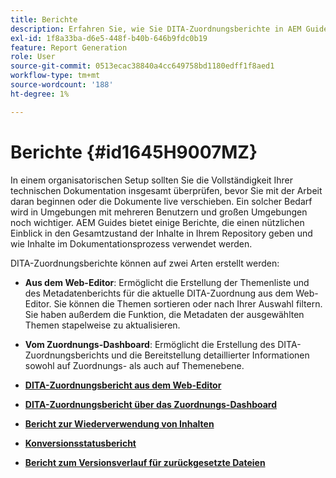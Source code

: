 ```yaml
---
title: Berichte
description: Erfahren Sie, wie Sie DITA-Zuordnungsberichte in AEM Guides erstellen.
exl-id: 1f8a33ba-d6e5-448f-b40b-646b9fdc0b19
feature: Report Generation
role: User
source-git-commit: 0513ecac38840a4cc649758bd1180edff1f8aed1
workflow-type: tm+mt
source-wordcount: '188'
ht-degree: 1%

---
```


# Berichte {#id1645H9007MZ}

In einem organisatorischen Setup sollten Sie die Vollständigkeit Ihrer technischen Dokumentation insgesamt überprüfen, bevor Sie mit der Arbeit daran beginnen oder die Dokumente live verschieben. Ein solcher Bedarf wird in Umgebungen mit mehreren Benutzern und großen Umgebungen noch wichtiger. AEM Guides bietet einige Berichte, die einen nützlichen Einblick in den Gesamtzustand der Inhalte in Ihrem Repository geben und wie Inhalte im Dokumentationsprozess verwendet werden.

DITA-Zuordnungsberichte können auf zwei Arten erstellt werden:

- **Aus dem Web-Editor**: Ermöglicht die Erstellung der Themenliste und des Metadatenberichts für die aktuelle DITA-Zuordnung aus dem Web-Editor. Sie können die Themen sortieren oder nach Ihrer Auswahl filtern. Sie haben außerdem die Funktion, die Metadaten der ausgewählten Themen stapelweise zu aktualisieren.
- **Vom Zuordnungs-Dashboard**: Ermöglicht die Erstellung des DITA-Zuordnungsberichts und die Bereitstellung detaillierter Informationen sowohl auf Zuordnungs- als auch auf Themenebene.

- **[DITA-Zuordnungsbericht aus dem Web-Editor](reports-web-editor.md)**

- **[DITA-Zuordnungsbericht über das Zuordnungs-Dashboard](reports-ditamap.md)**

- **[Bericht zur Wiederverwendung von Inhalten](reports-content-reuse.md)**

- **[Konversionsstatusbericht](reports-convertion-status.md)**

- **[Bericht zum Versionsverlauf für zurückgesetzte Dateien](reports-reverted-file-version-history.md)**

